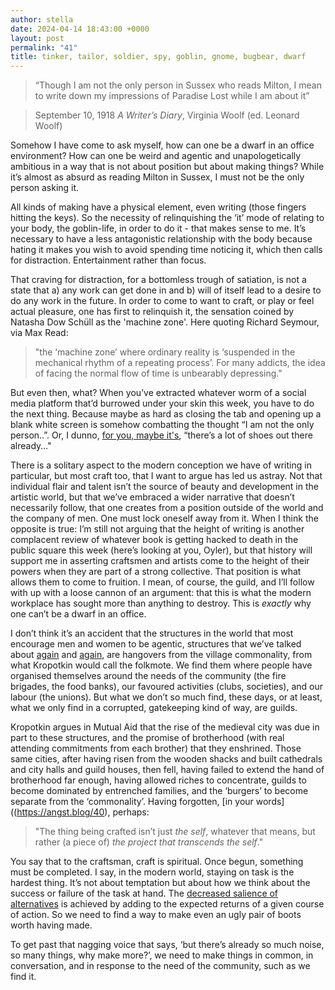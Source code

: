 ```yaml
---
author: stella
date: 2024-04-14 18:43:00 +0000
layout: post
permalink: "41"
title: tinker, tailor, soldier, spy, goblin, gnome, bugbear, dwarf
---
```


> “Though I am not the only person in Sussex who reads Milton, I mean to write down my impressions of Paradise Lost while I am about it”

> September 10, 1918
> _A Writer’s Diary_, Virginia Woolf (ed. Leonard Woolf)

Somehow I have come to ask myself, how can one be a dwarf in an office environment? How can one be weird and agentic and unapologetically ambitious in a way that is not about position but about making things? While it’s almost as absurd as reading Milton in Sussex, I must not be the only person asking it.

All kinds of making have a physical element, even writing (those fingers hitting the keys). So the necessity of relinquishing the ‘it’ mode of relating to your body, the goblin-life, in order to do it - that makes sense to me. It’s necessary to have a less antagonistic relationship with the body because hating it makes you wish to avoid spending time noticing it, which then calls for distraction. Entertainment rather than focus. 

That craving for distraction, for a bottomless trough of satiation, is not a state that a) any work can get done in and b) will of itself lead to a desire to do any work in the future. In order to come to want to craft, or play or feel actual pleasure, one has first to relinquish it, the sensation coined by Natasha Dow Schüll as the 'machine zone'. Here quoting Richard Seymour, via Max Read:

> "the ‘machine zone’ where ordinary reality is ‘suspended in the mechanical rhythm of a repeating process’. For many addicts, the idea of facing the normal flow of time is unbearably depressing."

But even then, what? When you’ve extracted whatever worm of a social media platform that’d burrowed under your skin this week, you have to do the next thing. Because maybe as hard as closing the tab and opening up a blank white screen is somehow combatting the thought “I am not the only person..”. Or, I dunno, [for you, maybe it's](https://angst.blog/40), “there’s a lot of shoes out there already…"

There is a solitary aspect to the modern conception we have of writing in particular, but most craft too, that I want to argue has led us astray. Not that individual flair and talent isn’t the source of beauty and development in the artistic world, but that we’ve embraced a wider narrative that doesn’t necessarily follow, that one creates from a position outside of the world and the company of men. One must lock oneself away from it. When I think the opposite is true: I’m still not arguing that the height of writing is another complacent review of whatever book is getting hacked to death in the public square this week (here’s looking at you, Oyler), but that history will support me in asserting craftsmen and artists come to the height of their powers when they are part of a strong collective. That position is what allows them to come to fruition. I mean, of course, the guild, and I’ll follow with up with a loose cannon of an argument: that this is what the modern workplace has sought more than anything to destroy. This is _exactly_ why one can’t be a dwarf in an office. 

I don’t think it’s an accident that the structures in the world that most encourage men and women to be agentic, structures that we’ve talked about [again](https://angst.blog/8) and [again](https://angst.blog/26), are hangovers from the village commonality, from what Kropotkin would call the folkmote. We find them where people have organised themselves around the needs of the community (the fire brigades, the food banks), our favoured activities (clubs, societies), and our labour (the unions). But what we don’t so much find, these days, or at least, what we only find in a corrupted, gatekeeping kind of way, are guilds. 

Kropotkin argues in Mutual Aid that the rise of the medieval city was due in part to these structures, and the promise of brotherhood (with real attending commitments from each brother) that they enshrined. Those same cities, after having risen from the wooden shacks and built cathedrals and city halls and guild houses, then fell, having failed to extend the hand of brotherhood far enough, having allowed riches to concentrate, guilds to become dominated by entrenched families, and the ‘burgers’ to become separate from the ‘commonality’. Having forgotten, [in your words]((https://angst.blog/40), perhaps: 
> "The thing being crafted isn’t just _the self_, whatever that means, but rather (a piece of) _the project that transcends the self_."

You say that to the craftsman, craft is spiritual. Once begun, something must be completed. I say, in the modern world, staying on task is the hardest thing. It’s not about temptation but about how we think about the success or failure of the task at hand. The [decreased salience of alternatives](https://www.lse.ac.uk/philosophy/events/choice-group-seminar-richard-holton-2024/) is achieved by adding to the expected returns of a given course of action. So we need to find a way to make even an ugly pair of boots worth having made. 

To get past that nagging voice that says, ‘but there’s already so much noise, so many things, why make more?’, we need to make things in common, in conversation, and in response to the need of the community, such as we find it. 
